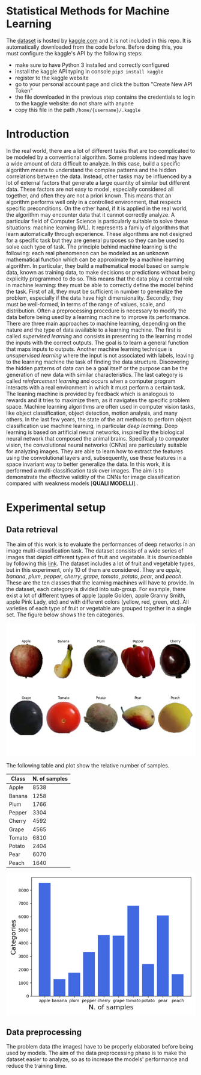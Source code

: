 # Statistical Methods for Machine Learning
The [dataset](https://www.kaggle.com/moltean/fruits) is hosted by [kaggle.com](https://www.kaggle.com/) and it is not included in this repo. It is automatically downloaded from the code before. Before doing this, you must configure the kaggle's API by the following steps:

* make sure to have Python 3 installed and correctly configured
* install the kaggle API typing in console ```pip3 install kaggle```
* register to the kaggle website
* go to your personal account page and click the button "Create New API Token"
* the file downloaded in the previous step contains the credentials to login to the kaggle website: do not share with anyone
* copy this file in the path ```/home/{username}/.kaggle```

# Introduction

In the real world, there are a lot of different tasks that are too complicated to be modeled by a conventional algorithm. Some problems indeed may have a wide amount of data difficult to analyze. In this case, build a specific algorithm means to understand the complex patterns and the hidden correlations between the data. Instead, other tasks may be influenced by a lot of external factors that generate a large quantity of similar but different data. These factors are not easy to model, especially considered all together, and often they are not a priori known. This means that an algorithm performs well only in a controlled environment, that respects specific preconditions. On the other hand, if it is applied in the real world, the algorithm may encounter data that it cannot correctly analyze. A particular field of Computer Science is particularly suitable to solve these situations: machine learning (ML). It represents a family of algorithms that learn automatically through experience. These algorithms are not designed for a specific task but they are general purposes so they can be used to solve each type of task. The principle behind machine learning is the following: each real phenomenon can be modeled as an unknown mathematical function which can be approximate by a machine learning algorithm. In particular, they build a mathematical model based on sample data, known as training data, to make decisions or predictions without being explicitly programmed to do so. This means that the data play a central role in machine learning: they must be able to correctly define the model behind the task. First of all, they must be sufficient in number to generalize the problem, especially if the data have high dimensionality. Secondly, they must be well-formed, in terms of the range of values, scale, and distribution. Often a preprocessing procedure is necessary to modify the data before being used by a learning machine to improve its performance. There are three main approaches to machine learning, depending on the nature and the type of data available to a learning machine. The first is called *supervised learning* and consists in presenting to the learning model the inputs with the correct outputs. The goal is to learn a general function that maps inputs to outputs. Another machine learning technique is *unsupervised learning* where the input is not associated with labels, leaving to the learning machine the task of finding the data structure. Discovering the hidden patterns of data can be a goal itself or the purpose can be the generation of new data with similar characteristics. The last category is called *reinforcement learning* and occurs when a computer program interacts with a real environment in which it must perform a certain task. The leaning machine is provided by feedback which is analogous to rewards and it tries to maximize them, as it navigates the specific problem space. Machine learning algorithms are often used in computer vision tasks, like object classification, object detection, motion analysis, and many others. In the last few years, the state of the art methods to perform object classification use machine learning, in particular *deep learning.* Deep learning is based on artificial neural networks, inspired by the biological neural network that composed the animal brains. Specifically to computer vision, the convolutional neural networks (CNNs) are particularly suitable for analyzing images. They are able to learn how to extract the features using the convolutional layers and, subsequently, use these features in a space invariant way to better generalize the data. In this work, it is performed a multi-classification task over images. The aim is to demonstrate the effective validity of the CNNs for image classification compared with weakness models [**QUALI MODELLI**]..

# Experimental setup

## Data retrieval

The aim of this work is to evaluate the performances of deep networks in an image multi-classification task. The dataset consists of a wide series of images that depict different types of fruit and vegetable. It is downloadable by following this [link](https://www.kaggle.com/moltean/fruits). The dataset includes a lot of fruit and vegetable types, but in this experiment, only 10 of them are considered. They are *apple*, *banana*, *plum*, *pepper*, *cherry*, *grape*, *tomato*, *potato*, *pear*, and *peach*. These are the ten classes that the learning machines will have to provide. In the dataset, each category is divided into sub-group. For example, there exist a lot of different types of apple (apple Golden, apple Granny Smith, apple Pink Lady, etc) and with different colors (yellow, red, green, etc). All varieties of each type of fruit or vegetable are grouped together in a single set. The figure below shows the ten categories.

![The ten categories of fruit and vegetable](images/fruit-categories.png)

The following table and plot show the relative number of samples.

| **Class** | **N. of samples** |
| --------- | ----------------- |
| Apple     | 8538              |
| Banana    | 1258              |
| Plum      | 1766              |
| Pepper    | 3304              |
| Cherry    | 4592              |
| Grape     | 4565              |
| Tomato    | 6810              |
| Potato    | 2404              |
| Pear      | 6070              |
| Peach     | 1640              |

![Number of samples for each class](images/n_samples.png)

## Data preprocessing

The problem data (the images) have to be properly elaborated before being used by models. The aim of the data preprocessing phase is to make the dataset easier to analyze, so as to increase the models' performance and reduce the training time. 